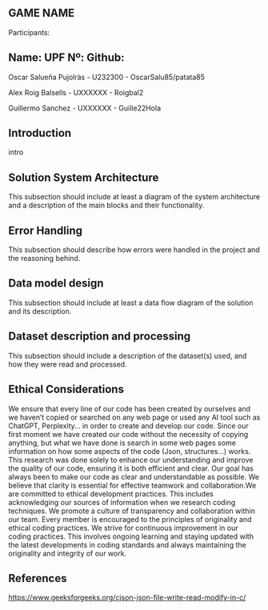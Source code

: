 GAME NAME
---
Participants:

Name:                        UPF Nº:    Github:
--
Oscar Salueña Pujolràs    -  U232300  - OscarSalu85/patata85

Alex Roig Balsells        -  UXXXXXX  - Roigbal2

Guillermo Sanchez         -  UXXXXXX  - Guille22Hola


Introduction
---
intro

Solution System Architecture
---
This subsection should include at least a diagram of the system architecture and a description of the main blocks and their functionality.

Error Handling
---
This subsection should describe how errors were handled in the project and the reasoning behind.

Data model design
---
This subsection should include at least a data flow diagram of the solution and its description.

Dataset description and processing
---
This subsection should include a description of the dataset(s) used, and how they were read and processed.

Ethical Considerations
---
We ensure that every line of our code has been created by ourselves and we haven’t copied or searched on any web page or used any AI tool such as ChatGPT, Perplexity… in order to create and develop our code. Since our first moment we have created our code without the necessity of copying anything, but what we have done is search in some web pages some information on how some aspects of the code (Json, structures…) works. This research was done solely to enhance our understanding and improve the quality of our code, ensuring it is both efficient and clear. Our goal has always been to make our code as clear and understandable as possible. We believe that clarity is essential for effective teamwork and collaboration.We are committed to ethical development practices. This includes acknowledging our sources of information when we research coding techniques. We promote a culture of transparency and collaboration within our team. Every member is encouraged to the principles of originality and ethical coding practices. We strive for continuous improvement in our coding practices. This involves ongoing learning and staying updated with the latest developments in coding standards and always maintaining the originality and integrity of our work.

References
---

https://www.geeksforgeeks.org/cjson-json-file-write-read-modify-in-c/
